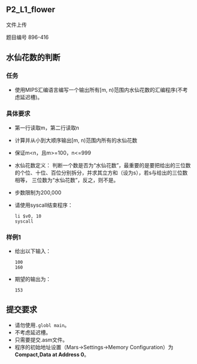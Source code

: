 ## P2_L1_flower

文件上传

题目编号 896-416

## 水仙花数的判断

### 任务

- 使用MIPS汇编语言编写一个输出所有[m, n)范围内水仙花数的汇编程序(不考虑延迟槽)。

### 具体要求

- 第一行读取m，第二行读取n

- 计算并从小到大顺序输出[m, n)范围内所有的水仙花数

- 保证m<n，且m>=100，n<=999

- 水仙花数定义： 判断一个数是否为“水仙花数”，最重要的是要把给出的三位数的个位、十位、百位分别拆分，并求其立方和（设为s），若s与给出的三位数相等， 三位数为“水仙花数”，反之，则不是。

- 步数限制为200,000

- 请使用syscall结束程序：

  ```assembly
  li $v0, 10
  syscall
  ```

### 样例1

- 给出以下输入：

  ```none
  100
  160
  ```

- 期望的输出为：

  ```none
  153
  ```

## 提交要求

- 请勿使用`.globl main`。
- 不考虑延迟槽。
- 只需要提交.asm文件。
- 程序的初始地址设置（Mars->Settings->Memory Configuration）为**Compact,Data at Address 0**。